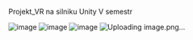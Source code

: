 Projekt_VR na silniku Unity 
V semestr


![image](https://github.com/user-attachments/assets/0bee4bbf-3d64-4fa1-8685-b88c32707609)
![image](https://github.com/user-attachments/assets/d2602333-1506-4157-b8d2-2eadf7d4002b)
![image](https://github.com/user-attachments/assets/9c4fafbd-15ab-4687-97dd-4a1cd82f0527)
![Uploading image.png…]()
